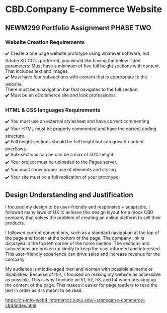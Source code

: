 # CBD.Company E-commerce Website

## NEWM299 Portfolio Assignment PHASE TWO

### Website Creation Requirements
✔️ Create a one page website prototype using whatever software, but Adobe XD CC is preferred, you would like having the below listed parameters:  Must have a minimum of five full height sections with content. That includes text and images. <br>
✔️ Must have four subsections with content that is appropriate to the website. <br>
There must be a navigation bar that navigates to the full section. <br>
✔️ Must be an eCommerce site and look professional. <br>

### HTML & CSS languages Requirements
✔️ You must use an external stylesheet and have correct commenting<br>
✔️ Your HTML must be properly commented and have the correct coding structure. <br>
✔️ Full height sections should be full height but can grow if content overflows. <br>
✔️ Sub-sections can be can be a max of 50% height.<br>
✔️ Your project must be uploaded to the Pages server. <br>
✔️ You must show proper use of elements and styling.<br>
✔️ Your site must be a full replication of your prototype. <br>
 
## Design Understanding and Justification

I focused my design to be user-friendly and responsive + adaptable. I followed many laws of UX to achieve this design layout for a mock CBD company that solves the problem of creating an online platform to sell their products. 

I followed current conventions, such as a standard navigation at the top of the page and footer at the bottom of the page. The company link is displayed in the top left corner of the home section. The sections and subsections are broken up kindly to keep the user informed and interested. This user-friendly experience can drive sales and increase revenue for the company.

My audience is middle-aged men and women with possible ailments or disabilities. Because of this, I focused on making my website as accessible as possible. This is why I include an h1, h2, h3, and h4 when breaking up the content of the page. This makes it easier for page readers to read the text in order as it is meant to be read. 


https://in-info-web4.informatics.iupui.edu/~sranegar/e-commerce-cbd/index.html
